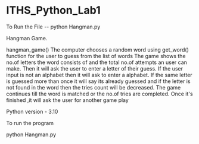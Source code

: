 # ITHS_Python_Lab1
To Run the File  -- python Hangman.py

Hangman Game.

hangman_game()
The computer chooses a random word using get_word() function for the user to guess from the list of words
The game shows the no.of letters the word consists of and the total no.of attempts an user can make.
Then it will ask the user to enter a letter of their guess.
If the user input is not an alphabet then it will ask to enter a alphabet.
If the same letter is guessed more than once it will say its already guessed and if the letter is not found in the word then the tries count will be decreased.
The game continues till the word is matched or the no.of tries are completed.
Once it's finished ,it will ask the user for another game play

Python version - 3.10

To run the program 

python Hangman.py